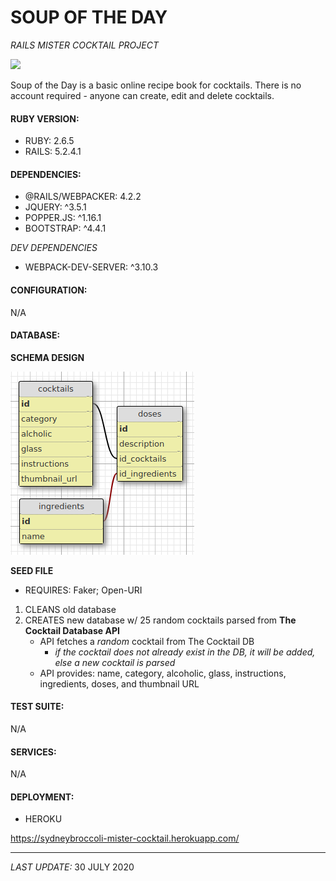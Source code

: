 # SOUP OF THE DAY
*RAILS MISTER COCKTAIL PROJECT*

[<img src="https://img.shields.io/badge/VISIT WEBPAGE-000000.svg?&style=for-the-badge&logoColor=white" />](https://sydneybroccoli-mister-cocktail.herokuapp.com/)

Soup of the Day is a basic online recipe book for cocktails.  There is no account required - anyone can create, edit and delete cocktails.

#### RUBY VERSION:

- RUBY: 2.6.5
- RAILS: 5.2.4.1

#### DEPENDENCIES:

-  @RAILS/WEBPACKER: 4.2.2
- JQUERY: ^3.5.1
- POPPER.JS: ^1.16.1
- BOOTSTRAP: ^4.4.1

*DEV DEPENDENCIES*
- WEBPACK-DEV-SERVER: ^3.10.3

#### CONFIGURATION:

N/A

#### DATABASE:

**SCHEMA DESIGN**

![Schema Design](./app/assets/images/schema.png)

**SEED FILE**
- REQUIRES: Faker; Open-URI

1. CLEANS old database
2. CREATES new database w/ 25 random cocktails parsed from **The Cocktail Database API**
    - API fetches a *random* cocktail from The Cocktail DB
        - *if the cocktail does not already exist in the DB, it will be added, else a new cocktail is parsed*
    - API provides: name, category, alcoholic, glass, instructions, ingredients, doses, and thumbnail URL

#### TEST SUITE:

N/A

#### SERVICES:

N/A

#### DEPLOYMENT:

- HEROKU

https://sydneybroccoli-mister-cocktail.herokuapp.com/


---

*LAST UPDATE:* 30 JULY 2020
